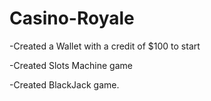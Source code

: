 # Casino-Royale

-Created a Wallet with a credit of $100 to start

-Created Slots Machine game

-Created BlackJack game.

